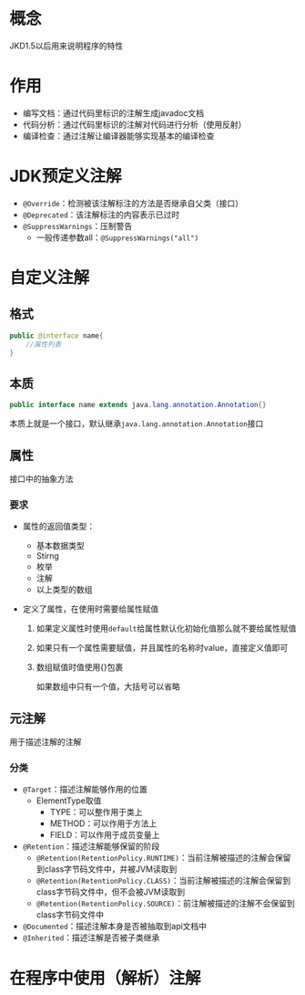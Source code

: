 # 概念

JKD1.5以后用来说明程序的特性

# 作用

- 编写文档：通过代码里标识的注解生成javadoc文档
- 代码分析：通过代码里标识的注解对代码进行分析（使用反射）
- 编译检查：通过注解让编译器能够实现基本的编译检查

# JDK预定义注解

- `@Override`：检测被该注解标注的方法是否继承自父类（接口）
- `@Deprecated`：该注解标注的内容表示已过时 
- `@SuppressWarnings`：压制警告
  - 一般传递参数all：`@SuppressWarnings("all")`

# 自定义注解

## 格式

```java
public @interface name{
    //属性列表
}
```

## 本质

```java
public interface name extends java.lang.annotation.Annotation{}
```

 本质上就是一个接口，默认继承`java.lang.annotation.Annotation`接口

## 属性

接口中的抽象方法

### 要求

- 属性的返回值类型：
  - 基本数据类型
  - Stirng
  - 枚举
  - 注解
  - 以上类型的数组

- 定义了属性，在使用时需要给属性赋值

  1. 如果定义属性时使用`default`给属性默认化初始化值那么就不要给属性赋值

  2. 如果只有一个属性需要赋值，并且属性的名称时value，直接定义值即可

  3. 数组赋值时值使用{}包裹

     如果数组中只有一个值，大括号可以省略

## 元注解

用于描述注解的注解

### 分类

- `@Target`：描述注解能够作用的位置
  - ElementType取值
    - TYPE：可以整作用于类上
    - METHOD：可以作用于方法上
    - FIELD：可以作用于成员变量上
- `@Retention`：描述注解能够保留的阶段
  - `@Retention(RetentionPolicy.RUNTIME)`：当前注解被描述的注解会保留到class字节码文件中，并被JVM读取到
  - `@Retention(RetentionPolicy.CLASS)`：当前注解被描述的注解会保留到class字节码文件中，但不会被JVM读取到
  - `@Retention(RetentionPolicy.SOURCE)`：前注解被描述的注解不会保留到class字节码文件中
- `@Documented`：描述注解本身是否被抽取到api文档中
- `@Inherited`：描述注解是否被子类继承

# 在程序中使用（解析）注解

